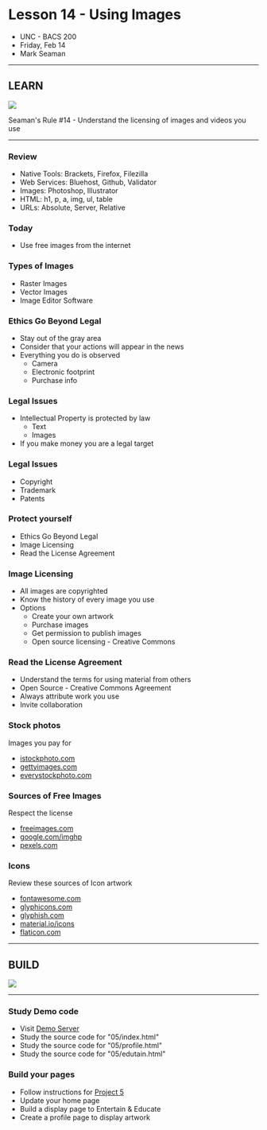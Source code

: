 # Lesson 14 - Using Images

* UNC - BACS 200
* Friday, Feb 14
* Mark Seaman


---

## LEARN

![](img/Bear_Logo.png)

Seaman's Rule #14 - Understand the licensing of images and videos you use

---


### Review
* Native Tools: Brackets, Firefox, Filezilla
* Web Services: Bluehost, Github, Validator
* Images: Photoshop, Illustrator
* HTML: h1, p, a, img, ul, table
* URLs: Absolute, Server, Relative

### Today
* Use free images from the internet


### Types of Images
* Raster Images
* Vector Images
* Image Editor Software


### Ethics Go Beyond Legal
* Stay out of the gray area
* Consider that your actions will appear in the news
* Everything you do is observed
    * Camera
    * Electronic footprint
    * Purchase info


### Legal Issues
* Intellectual Property is protected by law
    * Text
    * Images
* If you make money you are a legal target


### Legal Issues
* Copyright
* Trademark
* Patents


### Protect yourself
* Ethics Go Beyond Legal
* Image Licensing
* Read the License Agreement


### Image Licensing
* All images are copyrighted
* Know the history of every image you use
* Options
    * Create your own artwork
    * Purchase images
    * Get permission to publish images
    * Open source licensing - Creative Commons


### Read the License Agreement
* Understand the terms for using material from others
* Open Source - Creative Commons Agreement
* Always attribute work you use
* Invite collaboration


### Stock photos

Images you pay for

* [istockphoto.com](http://istockphoto.com)
* [gettyimages.com](http://gettyimages.com)
* [everystockphoto.com](http://everystockphoto.com)


### Sources of Free Images

Respect the license

* [freeimages.com](http://freeimages.com)
* [google.com/imghp](http://google.com/imghp)
* [pexels.com](http://pexels.com)


### Icons

Review these sources of Icon artwork

* [fontawesome.com](http://fontawesome.com)
* [glyphicons.com](http://glyphicons.com)
* [glyphish.com](http://glyphish.com)
* [material.io/icons](http://material.io/icons)
* [flaticon.com](http://flaticon.com)


---

## BUILD

![](img/Bear_Logo.png)

---

### Study Demo code
* Visit [Demo Server](https://unco-bacs.org/bacs200/05)
* Study the source code for "05/index.html"
* Study the source code for "05/profile.html"
* Study the source code for "05/edutain.html"


### Build your pages
* Follow instructions for [Project 5](https://shrinking-world.com/unc/bacs200/project/05)
* Update your home page
* Build a display page to Entertain & Educate
* Create a profile page to display artwork

